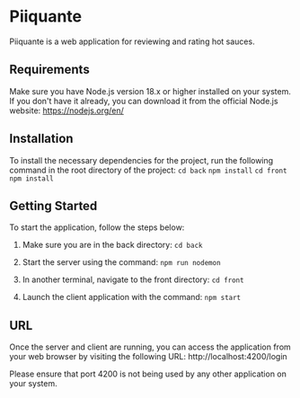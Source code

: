 # Piiquante

Piiquante is a web application for reviewing and rating hot sauces.

## Requirements

Make sure you have Node.js version 18.x or higher installed on your system. If you don't have it already, you can download it from the official Node.js website: https://nodejs.org/en/

## Installation

To install the necessary dependencies for the project, run the following command in the root directory of the project:
`cd back`
`npm install`
`cd front`
`npm install`

## Getting Started

To start the application, follow the steps below:

1. Make sure you are in the back directory:
`cd back`

3. Start the server using the command:
`npm run nodemon`

4. In another terminal, navigate to the front directory:
`cd front`

5. Launch the client application with the command:
`npm start`

## URL

Once the server and client are running, you can access the application from your web browser by visiting the following URL:
http://localhost:4200/login


Please ensure that port 4200 is not being used by any other application on your system.




